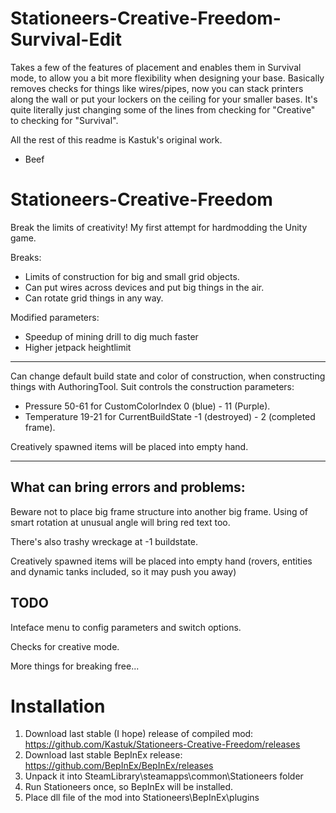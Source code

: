 
# Stationeers-Creative-Freedom-Survival-Edit
Takes a few of the features of placement and enables them in Survival mode, to allow you a bit more flexibility when designing your base. Basically removes checks for things like wires/pipes, now you can stack printers along the wall or put your lockers on the ceiling for your smaller bases. It's quite literally just changing some of the lines from checking for "Creative" to checking for "Survival".

All the rest of this readme is Kastuk's original work.
- Beef


# Stationeers-Creative-Freedom
Break the limits of creativity!
My first attempt for hardmodding the Unity game.

Breaks:
* Limits of construction for big and small grid objects.
* Can put wires across devices and put big things in the air.
* Can rotate grid things in any way.

Modified parameters:
* Speedup of mining drill to dig much faster
* Higher jetpack heightlimit

---
Can change default build state and color of construction, when constructing things with AuthoringTool.
Suit controls the construction parameters:
* Pressure 50-61 for CustomColorIndex 0 (blue) - 11 (Purple).
* Temperature 19-21 for CurrentBuildState -1 (destroyed) - 2 (completed frame).

Creatively spawned items will be placed into empty hand.

---

What can bring errors and problems: 
---
Beware not to place big frame structure into another big frame. 
Using of smart rotation at unusual angle will bring red text too.

There's also trashy wreckage at -1 buildstate.

Creatively spawned items will be placed into empty hand (rovers, entities and dynamic tanks included, so it may push you away)

TODO
---
Inteface menu to config parameters and switch options.

Checks for creative mode.

More things for breaking free...

Installation
=============
1. Download last stable (I hope) release of compiled mod:
https://github.com/Kastuk/Stationeers-Creative-Freedom/releases
2. Download last stable BepInEx release:
https://github.com/BepInEx/BepInEx/releases
3. Unpack it into SteamLibrary\steamapps\common\Stationeers folder
4. Run Stationeers once, so BepInEx will be installed.
5. Place dll file of the mod into Stationeers\BepInEx\plugins
